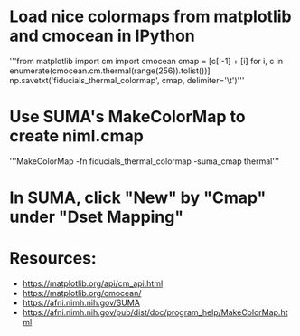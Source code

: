 # Load nice colormaps from matplotlib and cmocean in IPython
'''from matplotlib import cm
import cmocean
cmap = [c[:-1] + [i] for i, c
        in enumerate(cmocean.cm.thermal(range(256)).tolist())]
np.savetxt('fiducials_thermal_colormap', cmap, delimiter='\t')'''

# Use SUMA's MakeColorMap to create niml.cmap
'''MakeColorMap -fn fiducials_thermal_colormap -suma_cmap thermal'''

# In SUMA, click "New" by "Cmap" under "Dset Mapping"

# Resources:
* https://matplotlib.org/api/cm_api.html
* https://matplotlib.org/cmocean/
* https://afni.nimh.nih.gov/SUMA
* https://afni.nimh.nih.gov/pub/dist/doc/program_help/MakeColorMap.html
